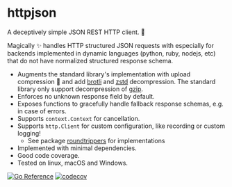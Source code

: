 # httpjson

A deceptively simple JSON REST HTTP client. 🧐

Magically ✨ handles HTTP structured JSON requests with especially for backends
implemented in dynamic languages (python, ruby, nodejs, etc) that do not have
normalized structured response schema.

- Augments the standard library's implementation with upload compression 🚀 and
  add [brotli](https://caniuse.com/?search=brotli) and
  [zstd](https://caniuse.com/?search=zstd) decompression. The standard library
  only support decompression of [gzip](https://caniuse.com/?search=gzip).
- Enforces no unknown response field by default.
- Exposes functions to gracefully handle fallback response schemas, e.g. in case of errors.
- Supports `context.Context` for cancellation.
- Supports `http.Client` for custom configuration, like recording or custom logging!
  - See package [roundtrippers](https://pkg.go.dev/github.com/maruel/httpjson/roundtrippers) for implementations
- Implemented with minimal dependencies.
- Good code coverage.
- Tested on linux, macOS and Windows.

[![Go Reference](https://pkg.go.dev/badge/github.com/maruel/httpjson/.svg)](https://pkg.go.dev/github.com/maruel/httpjson/)
[![codecov](https://codecov.io/gh/maruel/httpjson/graph/badge.svg?token=EK9DS17M02)](https://codecov.io/gh/maruel/httpjson)
